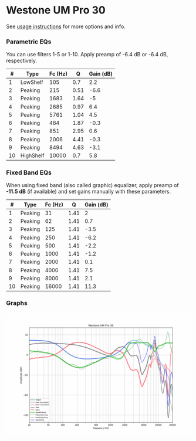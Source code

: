# Westone UM Pro 30
See [usage instructions](https://github.com/jaakkopasanen/AutoEq#usage) for more options and info.

### Parametric EQs
You can use filters 1-5 or 1-10. Apply preamp of -6.4 dB or -6.4 dB, respectively.

|   # | Type      |   Fc (Hz) |    Q |   Gain (dB) |
|-----|-----------|-----------|------|-------------|
|   1 | LowShelf  |       105 | 0.7  |         2.2 |
|   2 | Peaking   |       215 | 0.51 |        -6.6 |
|   3 | Peaking   |      1683 | 1.64 |        -5   |
|   4 | Peaking   |      2685 | 0.97 |         6.4 |
|   5 | Peaking   |      5761 | 1.04 |         4.5 |
|   6 | Peaking   |       484 | 1.87 |        -0.3 |
|   7 | Peaking   |       851 | 2.95 |         0.6 |
|   8 | Peaking   |      2006 | 4.41 |        -0.3 |
|   9 | Peaking   |      8494 | 4.63 |        -3.1 |
|  10 | HighShelf |     10000 | 0.7  |         5.8 |

### Fixed Band EQs
When using fixed band (also called graphic) equalizer, apply preamp of **-11.5 dB** (if available) and set gains manually with these parameters.

|   # | Type    |   Fc (Hz) |    Q |   Gain (dB) |
|-----|---------|-----------|------|-------------|
|   1 | Peaking |        31 | 1.41 |         2   |
|   2 | Peaking |        62 | 1.41 |         0.7 |
|   3 | Peaking |       125 | 1.41 |        -3.5 |
|   4 | Peaking |       250 | 1.41 |        -6.2 |
|   5 | Peaking |       500 | 1.41 |        -2.2 |
|   6 | Peaking |      1000 | 1.41 |        -1.2 |
|   7 | Peaking |      2000 | 1.41 |         0.1 |
|   8 | Peaking |      4000 | 1.41 |         7.5 |
|   9 | Peaking |      8000 | 1.41 |         2.1 |
|  10 | Peaking |     16000 | 1.41 |        11.3 |

### Graphs
![](./Westone%20UM%20Pro%2030.png)
